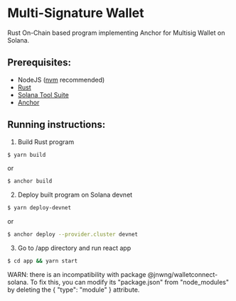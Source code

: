 # Multi-Signature Wallet

Rust On-Chain based program implementing Anchor for Multisig Wallet on Solana.

## Prerequisites:

- NodeJS ([nvm](https://github.com/nvm-sh/nvm) recommended)
- [Rust](https://www.rust-lang.org/tools/install)
- [Solana Tool Suite](https://docs.solana.com/cli/install-solana-cli-tools)
- [Anchor](https://book.anchor-lang.com/getting_started/installation.html)

## Running instructions:

1) Build Rust program
```bash
$ yarn build
```
or
```bash
$ anchor build
```

2) Deploy built program on Solana devnet
```bash
$ yarn deploy-devnet
```
or
```bash
$ anchor deploy --provider.cluster devnet
```

3) Go to /app directory and run react app
```bash
$ cd app && yarn start
```

WARN: there is an incompatibility with package @jnwng/walletconnect-solana. To fix this, you can modify its "package.json" from "node_modules" by deleting the { "type": "module" } attribute.